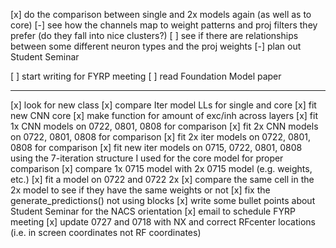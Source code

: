 [x] do the comparison between single and 2x models again (as well as to core)
[-] see how the channels map to weight patterns and proj filters they prefer (do they fall into nice clusters?)
[ ] see if there are relationships between some different neuron types and the proj weights
[-] plan out Student Seminar

[ ] start writing for FYRP meeting
[ ] read Foundation Model paper



------------
[x] look for new class
[x] compare Iter model LLs for single and core
[x] fit new CNN core
[x] make function for amount of exc/inh across layers
[x] fit 1x CNN models on 0722, 0801, 0808 for comparison
[x] fit 2x CNN models on 0722, 0801, 0808 for comparison
[x] fit 2x iter models on 0722, 0801, 0808 for comparison
[x] fit new iter models on 0715, 0722, 0801, 0808 using the 7-iteration structure I used for the core model for proper comparison
[x] compare 1x 0715 model with 2x 0715 model (e.g. weights, etc.)
    [x] fit a model on 0722 and 0722 2x
    [x] compare the same cell in the 2x model to see if they have the same weights or not
[x] fix the generate_predictions() not using blocks
[x] write some bullet points about Student Seminar for the NACS orientation
[x] email to schedule FYRP meeting
[x] update 0727 and 0718 with NX and correct RFcenter locations (i.e. in screen coordinates not RF coordinates)
